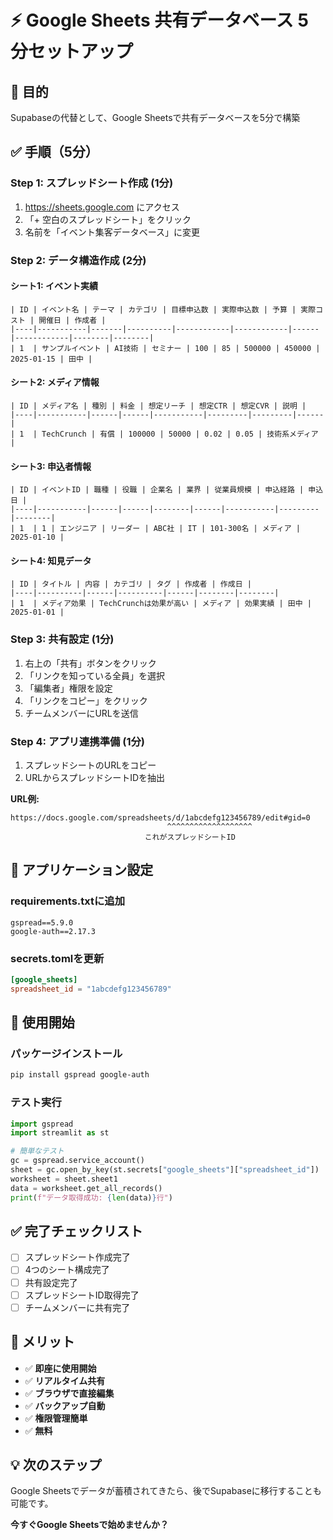 # ⚡ Google Sheets 共有データベース 5分セットアップ

## 🎯 目的
Supabaseの代替として、Google Sheetsで共有データベースを5分で構築

## ✅ 手順（5分）

### Step 1: スプレッドシート作成 (1分)
1. https://sheets.google.com にアクセス
2. 「+ 空白のスプレッドシート」をクリック
3. 名前を「イベント集客データベース」に変更

### Step 2: データ構造作成 (2分)

#### シート1: イベント実績
```
| ID | イベント名 | テーマ | カテゴリ | 目標申込数 | 実際申込数 | 予算 | 実際コスト | 開催日 | 作成者 |
|----|-----------|-------|----------|------------|------------|------|------------|--------|--------|
| 1  | サンプルイベント | AI技術 | セミナー | 100 | 85 | 500000 | 450000 | 2025-01-15 | 田中 |
```

#### シート2: メディア情報
```
| ID | メディア名 | 種別 | 料金 | 想定リーチ | 想定CTR | 想定CVR | 説明 |
|----|-----------|------|------|-----------|---------|---------|------|
| 1  | TechCrunch | 有償 | 100000 | 50000 | 0.02 | 0.05 | 技術系メディア |
```

#### シート3: 申込者情報
```
| ID | イベントID | 職種 | 役職 | 企業名 | 業界 | 従業員規模 | 申込経路 | 申込日 |
|----|-----------|------|------|--------|------|-----------|---------|--------|
| 1  | 1 | エンジニア | リーダー | ABC社 | IT | 101-300名 | メディア | 2025-01-10 |
```

#### シート4: 知見データ
```
| ID | タイトル | 内容 | カテゴリ | タグ | 作成者 | 作成日 |
|----|----------|------|----------|------|--------|--------|
| 1  | メディア効果 | TechCrunchは効果が高い | メディア | 効果実績 | 田中 | 2025-01-01 |
```

### Step 3: 共有設定 (1分)
1. 右上の「共有」ボタンをクリック
2. 「リンクを知っている全員」を選択
3. 「編集者」権限を設定
4. 「リンクをコピー」をクリック
5. チームメンバーにURLを送信

### Step 4: アプリ連携準備 (1分)
1. スプレッドシートのURLをコピー
2. URLからスプレッドシートIDを抽出

**URL例:**
```
https://docs.google.com/spreadsheets/d/1abcdefg123456789/edit#gid=0
                                   ^^^^^^^^^^^^^^^^^^^
                              これがスプレッドシートID
```

## 🔧 アプリケーション設定

### requirements.txtに追加
```
gspread==5.9.0
google-auth==2.17.3
```

### secrets.tomlを更新
```toml
[google_sheets]
spreadsheet_id = "1abcdefg123456789"
```

## 🚀 使用開始

### パッケージインストール
```bash
pip install gspread google-auth
```

### テスト実行
```python
import gspread
import streamlit as st

# 簡単なテスト
gc = gspread.service_account()
sheet = gc.open_by_key(st.secrets["google_sheets"]["spreadsheet_id"])
worksheet = sheet.sheet1
data = worksheet.get_all_records()
print(f"データ取得成功: {len(data)}行")
```

## ✅ 完了チェックリスト

- [ ] スプレッドシート作成完了
- [ ] 4つのシート構成完了
- [ ] 共有設定完了
- [ ] スプレッドシートID取得完了
- [ ] チームメンバーに共有完了

## 🎉 メリット

- ✅ **即座に使用開始**
- ✅ **リアルタイム共有**
- ✅ **ブラウザで直接編集**
- ✅ **バックアップ自動**
- ✅ **権限管理簡単**
- ✅ **無料**

## 💡 次のステップ

Google Sheetsでデータが蓄積されてきたら、後でSupabaseに移行することも可能です。

**今すぐGoogle Sheetsで始めませんか？** 